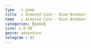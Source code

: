 ```yaml
---
type   : game
title  : Armored Core - Nine Breaker
name   : Armored Core - Nine Breaker
categories: [game]
size: 1.0 GB
genre: adventure
telegram : 95
---
```


